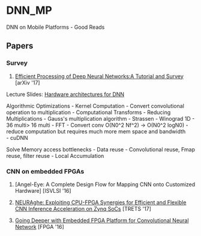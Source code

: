 # DNN_MP
DNN on Mobile Platforms - Good Reads

## Papers

### Survey

1. [Efficient Processing of Deep Neural Networks:A Tutorial and Survey](https://arxiv.org/pdf/1703.09039.pdf) [arXiv '17]

Lecture Slides: [Hardware architectures for DNN](http://www.rle.mit.edu/eems/wp-content/uploads/2017/03/Tutorial-on-DNN-CICS-MTL.pdf)

Algorithmic Optimizations 
     - Kernel Computation - Convert convolutional operation to multiplication
     - Computational Transforms 
           - Reducing Multiplications
                - Gauss's multiplication algorithm
                - Strassen
                - Winograd 1D  - 36 multi> 16 multi
          - FFT
               - Convert conv O(N0^2 Nf^2) -> O(N0^2 logN0) - reduce computation but requires much more mem space and bandwidth  
           - cuDNN
           
Solve Memory access bottlenecks
     - Data reuse
          - Convolutional reuse, Fmap reuse, filter reuse
     - Local Accumulation


### CNN on embedded FPGAs

1. [Angel-Eye: A Complete Design Flow for Mapping CNN onto Customized Hardware] [ISVLSI '16]



2. [NEURAghe: Exploiting CPU-FPGA Synergies for Efficient and Flexible CNN Inference Acceleration on Zynq SoCs](https://arxiv.org/pdf/1712.00994.pdf) [TRETS '17]


3. [Going Deeper with Embedded FPGA Platform for Convolutional Neural Network](http://cadlab.cs.ucla.edu/~jaywang/papers/fpga16-cnn.pdf) [FPGA '16]
